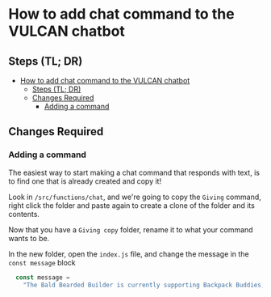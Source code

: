 # How to add chat command to the VULCAN chatbot

## Steps (TL; DR)

- [How to add chat command to the VULCAN chatbot](#how-to-add-chat-command-to-the-vulcan-chatbot)
  - [Steps (TL; DR)](#steps-tl-dr)
  - [Changes Required](#changes-required)
    - [Adding a command](#adding-a-command)

## Changes Required

### Adding a command

The easiest way to start making a chat command that responds with text, is to find one that is already created and copy it!

Look in `/src/functions/chat`, and we're going to copy the `Giving` command, right click the folder and paste again to create a clone of the folder and its contents.

Now that you have a `Giving copy` folder, rename it to what your command wants to be.

In the new folder, open the `index.js` file, and change the message in the `const message` block

```javascript
  const message =
    "The Bald Bearded Builder is currently supporting Backpack Buddies, helping feed underprivileged children who don't know where their next meal comes from. More information about the charity can be found at http://stclairbuddies.org";
```
